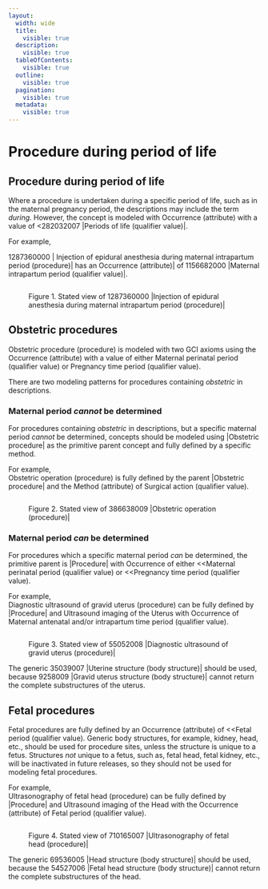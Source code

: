```yaml
---
layout:
  width: wide
  title:
    visible: true
  description:
    visible: true
  tableOfContents:
    visible: true
  outline:
    visible: true
  pagination:
    visible: true
  metadata:
    visible: true
---
```


# Procedure during period of life

## Procedure during period of life

Where a procedure is undertaken during a specific period of life, such as in the maternal pregnancy period, the descriptions may include the term _during._ However, the concept is modeled with Occurrence (attribute) with a value of <282032007 |Periods of life (qualifier value)|.

For example,

1287360000 | Injection of epidural anesthesia during maternal intrapartum period (procedure)| has an Occurrence (attribute)| of 1156682000 |Maternal intrapartum period (qualifier value)|.

<figure><img src="../../../../../authoring/procedure/images/202998742.png" alt=""><figcaption><p>Figure 1. Stated view of 1287360000 |Injection of epidural anesthesia during maternal intrapartum period (procedure)|</p></figcaption></figure>

## Obstetric procedures

Obstetric procedure (procedure) is modeled with two GCI axioms using the Occurrence (attribute) with a value of either Maternal perinatal period (qualifier value) or Pregnancy time period (qualifier value).

There are two modeling patterns for procedures containing _obstetric_ in descriptions.

### Maternal period _cannot_ be determined

For procedures containing _obstetric_ in descriptions, but a specific maternal period _cannot_ be determined, concepts should be modeled using |Obstetric procedure| as the primitive parent concept and fully defined by a specific method.

For example,\
Obstetric operation (procedure) is fully defined by the parent |Obstetric procedure| and the Method (attribute) of Surgical action (qualifier value).

<figure><img src="../../../../../authoring/procedure/images/202998739.png" alt=""><figcaption><p>Figure 2. Stated view of 386638009 |Obstetric operation (procedure)|</p></figcaption></figure>

### Maternal period _can_ be determined

For procedures which a specific maternal period _can_ be determined, the primitive parent is |Procedure| with Occurrence of either <\<Maternal perinatal period (qualifier value) or <\<Pregnancy time period (qualifier value).

For example,\
Diagnostic ultrasound of gravid uterus (procedure) can be fully defined by |Procedure| and Ultrasound imaging of the Uterus with Occurrence of Maternal antenatal and/or intrapartum time period (qualifier value).

<figure><img src="../../../../../authoring/procedure/images/202998740.png" alt=""><figcaption><p>Figure 3. Stated view of 55052008 |Diagnostic ultrasound of gravid uterus (procedure)|</p></figcaption></figure>

The generic 35039007 |Uterine structure (body structure)| should be used, because 9258009 |Gravid uterus structure (body structure)| cannot return the complete substructures of the uterus.

## Fetal procedures

Fetal procedures are fully defined by an Occurrence (attribute) of <\<Fetal period (qualifier value). Generic body structures, for example, kidney, head, etc., should be used for procedure sites, unless the structure is unique to a fetus. Structures _not_ unique to a fetus, such as, fetal head, fetal kidney, etc., will be inactivated in future releases, so they should not be used for modeling fetal procedures.

For example,\
Ultrasonography of fetal head (procedure) can be fully defined by |Procedure| and Ultrasound imaging of the Head with the Occurrence (attribute) of Fetal period (qualifier value).

<figure><img src="../../../../../authoring/procedure/images/202998741.png" alt=""><figcaption><p>Figure 4. Stated view of 710165007 |Ultrasonography of fetal head (procedure)|</p></figcaption></figure>

The generic 69536005 |Head structure (body structure)| should be used, because the 54527006 |Fetal head structure (body structure)| cannot return the complete substructures of the head.
